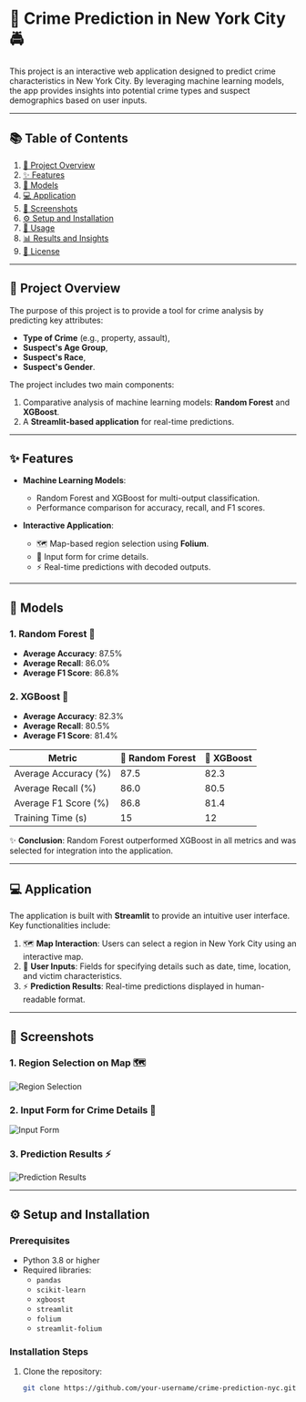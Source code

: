 # 🗽 Crime Prediction in New York City 🚔

This project is an interactive web application designed to predict crime characteristics in New York City. By leveraging machine learning models, the app provides insights into potential crime types and suspect demographics based on user inputs.

---

## 📚 Table of Contents

1. [📖 Project Overview](#-project-overview)
2. [✨ Features](#-features)
3. [🧠 Models](#-models)
4. [💻 Application](#-application)
5. [📸 Screenshots](#-screenshots)
6. [⚙️ Setup and Installation](#️-setup-and-installation)
7. [🚀 Usage](#-usage)
8. [📊 Results and Insights](#-results-and-insights)
9. [📜 License](#-license)

---

## 📖 Project Overview

The purpose of this project is to provide a tool for crime analysis by predicting key attributes:
- **Type of Crime** (e.g., property, assault),
- **Suspect's Age Group**,
- **Suspect's Race**,
- **Suspect's Gender**.

The project includes two main components:
1. Comparative analysis of machine learning models: **Random Forest** and **XGBoost**.
2. A **Streamlit-based application** for real-time predictions.

---

## ✨ Features

- **Machine Learning Models**:
  - Random Forest and XGBoost for multi-output classification.
  - Performance comparison for accuracy, recall, and F1 scores.

- **Interactive Application**:
  - 🗺️ Map-based region selection using **Folium**.
  - 📝 Input form for crime details.
  - ⚡ Real-time predictions with decoded outputs.

---

## 🧠 Models

### 1. Random Forest 🌲
- **Average Accuracy**: 87.5%
- **Average Recall**: 86.0%
- **Average F1 Score**: 86.8%

### 2. XGBoost 🚀
- **Average Accuracy**: 82.3%
- **Average Recall**: 80.5%
- **Average F1 Score**: 81.4%

| Metric               | 🌲 Random Forest | 🚀 XGBoost  |
|-----------------------|------------------|-------------|
| Average Accuracy (%) | 87.5             | 82.3        |
| Average Recall (%)    | 86.0             | 80.5        |
| Average F1 Score (%)  | 86.8             | 81.4        |
| Training Time (s)     | 15               | 12          |

✨ **Conclusion**: Random Forest outperformed XGBoost in all metrics and was selected for integration into the application.

---

## 💻 Application

The application is built with **Streamlit** to provide an intuitive user interface. Key functionalities include:
1. 🗺️ **Map Interaction**: Users can select a region in New York City using an interactive map.
2. 📝 **User Inputs**: Fields for specifying details such as date, time, location, and victim characteristics.
3. ⚡ **Prediction Results**: Real-time predictions displayed in human-readable format.

---

## 📸 Screenshots

### 1. Region Selection on Map 🗺️
![Region Selection](1.PNG)

### 2. Input Form for Crime Details 📝
![Input Form](2.PNG)

### 3. Prediction Results ⚡
![Prediction Results](3.PNG)

---

## ⚙️ Setup and Installation

### Prerequisites
- Python 3.8 or higher
- Required libraries:
  - `pandas`
  - `scikit-learn`
  - `xgboost`
  - `streamlit`
  - `folium`
  - `streamlit-folium`

### Installation Steps
1. Clone the repository:
   ```bash
   git clone https://github.com/your-username/crime-prediction-nyc.git
